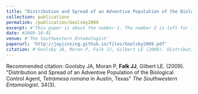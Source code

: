 ```yaml
---
title: "Distribution and Spread of an Adventive Population of the Biological Control Agent, <i>Tetramesa romana</i> in Austin, Texas"
collection: publications
permalink: /publication/Goolsby2009
excerpt: #'This paper is about the number 1. The number 2 is left for future work.'
date: #2009-10-01
venue: #'The Southwestern Entomologist'
paperurl: 'http://jayjinsing.github.io/files/Goolsby2009.pdf'
citation: #'Goolsby JA, Moran P, Falk JJ, Gilbert LE (2009). Distribution and Spread of an Adventive Population of the Biological Control Agent, <i>Tetramesa romana</i> in Austin, Texas. The Southwestern Entomologist.'
---
```


Recommended citation: Goolsby JA, Moran P, <b>Falk JJ</b>, Gilbert LE. (2009). "Distribution and Spread of an Adventive Population of the Biological Control Agent, <i>Tetramesa romana</i> in Austin, Texas" <i>The Southwestern Entomologist</i>. 34(3).